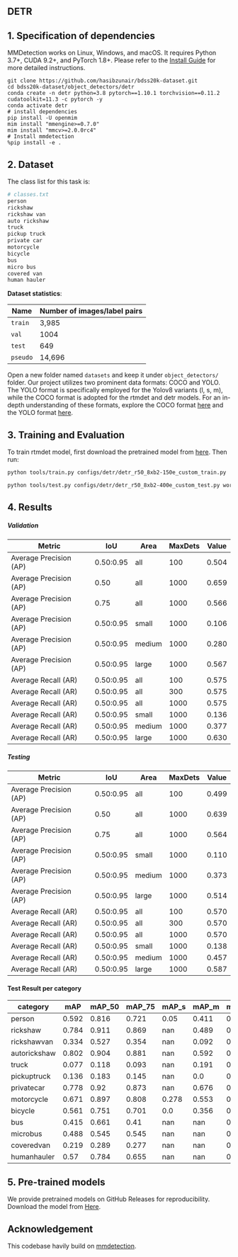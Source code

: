 ## DETR

## 1. Specification of dependencies
MMDetection works on Linux, Windows, and macOS. It requires Python 3.7+, CUDA 9.2+, and PyTorch 1.8+. Please refer to the [Install Guide](https://mmdetection.readthedocs.io/en/latest/get_started.html) for more detailed instructions.

```shell
git clone https://github.com/hasibzunair/bdss20k-dataset.git
cd bdss20k-dataset/object_detectors/detr
conda create -n detr python=3.8 pytorch==1.10.1 torchvision==0.11.2 cudatoolkit=11.3 -c pytorch -y
conda activate detr
# install dependencies
pip install -U openmim
mim install "mmengine>=0.7.0"
mim install "mmcv>=2.0.0rc4"
# Install mmdetection
%pip install -e .
```

## 2. Dataset
The class list for this task is:

```bash
# classes.txt
person
rickshaw
rickshaw van
auto rickshaw
truck
pickup truck
private car
motorcycle
bicycle
bus
micro bus
covered van
human hauler
```

**Dataset statistics**:

| Name     | Number of images/label pairs |
| -------- | ---------------------------- |
| `train`  | 3,985                        |
| `val`    | 1004                         |
| `test`   | 649                          |
| `pseudo` | 14,696                       |

Open a new folder named `datasets` and keep it under `object_detectors/` folder. Our project utilizes two prominent data formats: COCO and YOLO. The YOLO format is specifically employed for the Yolov8 variants (l, s, m), while the COCO format is adopted for the rtmdet and detr models. For an in-depth understanding of these formats, explore the COCO format [here](https://roboflow.com/formats/coco-json) and the YOLO format [here](https://roboflow.com/formats/yolov8-pytorch-txt). 


## 3. Training and Evaluation
To train rtmdet model, first download the pretrained model from [here](https://download.openmmlab.com/mmyolo/v0/rtmdet/rtmdet_tiny_syncbn_fast_8xb32-300e_coco/rtmdet_tiny_syncbn_fast_8xb32-300e_coco_20230102_140117-dbb1dc83.pth). Then run:

```bash
python tools/train.py configs/detr/detr_r50_8xb2-150e_custom_train.py
```

```bash
python tools/test.py configs/detr/detr_r50_8xb2-400e_custom_test.py work_dirs/detr_r50_8xb2-400e_custom_train/epoch_400.pth --show-dir show_results --cfg-options test_evaluator.classwise=True`
```

## 4. Results


##### Validation

| Metric                    | IoU         | Area    | MaxDets | Value |
|---------------------------|-------------|---------|---------|-------|
| Average Precision (AP)    | 0.50:0.95   | all     | 100     | 0.504 |
| Average Precision (AP)    | 0.50        | all     | 1000    | 0.659 |
| Average Precision (AP)    | 0.75        | all     | 1000    | 0.566 |
| Average Precision (AP)    | 0.50:0.95   | small   | 1000    | 0.106 |
| Average Precision (AP)    | 0.50:0.95   | medium  | 1000    | 0.280 |
| Average Precision (AP)    | 0.50:0.95   | large   | 1000    | 0.567 |
| Average Recall (AR)       | 0.50:0.95   | all     | 100     | 0.575 |
| Average Recall (AR)       | 0.50:0.95   | all     | 300     | 0.575 |
| Average Recall (AR)       | 0.50:0.95   | all     | 1000    | 0.575 |
| Average Recall (AR)       | 0.50:0.95   | small   | 1000    | 0.136 |
| Average Recall (AR)       | 0.50:0.95   | medium  | 1000    | 0.377 |
| Average Recall (AR)       | 0.50:0.95   | large   | 1000    | 0.630 |


##### Testing
| Metric                    | IoU         | Area    | MaxDets | Value |
|---------------------------|-------------|---------|---------|-------|
| Average Precision (AP)    | 0.50:0.95   | all     | 100     | 0.499 |
| Average Precision (AP)    | 0.50        | all     | 1000    | 0.639 |
| Average Precision (AP)    | 0.75        | all     | 1000    | 0.564 |
| Average Precision (AP)    | 0.50:0.95   | small   | 1000    | 0.110 |
| Average Precision (AP)    | 0.50:0.95   | medium  | 1000    | 0.373 |
| Average Precision (AP)    | 0.50:0.95   | large   | 1000    | 0.514 |
| Average Recall (AR)       | 0.50:0.95   | all     | 100     | 0.570 |
| Average Recall (AR)       | 0.50:0.95   | all     | 300     | 0.570 |
| Average Recall (AR)       | 0.50:0.95   | all     | 1000    | 0.570 |
| Average Recall (AR)       | 0.50:0.95   | small   | 1000    | 0.138 |
| Average Recall (AR)       | 0.50:0.95   | medium  | 1000    | 0.457 |
| Average Recall (AR)       | 0.50:0.95   | large   | 1000    | 0.587 |

#### Test Result per category
| category     | mAP   | mAP_50 | mAP_75 | mAP_s | mAP_m | mAP_l |
|--------------|-------|--------|--------|-------|-------|-------|
| person       | 0.592 | 0.816  | 0.721  | 0.05  | 0.411 | 0.671 |
| rickshaw     | 0.784 | 0.911  | 0.869  | nan   | 0.489 | 0.816 |
| rickshawvan  | 0.334 | 0.527  | 0.354  | nan   | 0.092 | 0.374 |
| autorickshaw | 0.802 | 0.904  | 0.881  | nan   | 0.592 | 0.828 |
| truck        | 0.077 | 0.118  | 0.093  | nan   | 0.191 | 0.043 |
| pickuptruck  | 0.136 | 0.183  | 0.145  | nan   | 0.0   | 0.139 |
| privatecar   | 0.778 | 0.92   | 0.873  | nan   | 0.676 | 0.799 |
| motorcycle   | 0.671 | 0.897  | 0.808  | 0.278 | 0.553 | 0.713 |
| bicycle      | 0.561 | 0.751  | 0.701  | 0.0   | 0.356 | 0.593 |
| bus          | 0.415 | 0.661  | 0.41   | nan   | nan   | 0.417 |
| microbus     | 0.488 | 0.545  | 0.545  | nan   | nan   | 0.489 |
| coveredvan   | 0.219 | 0.289  | 0.277  | nan   | nan   | 0.226 |
| humanhauler  | 0.57  | 0.784  | 0.655  | nan   | nan   | 0.57  |

## 5. Pre-trained models
We provide pretrained models on GitHub Releases for reproducibility. Download the model from [Here](https://github.com/hasibzunair/bdss20k-dataset/releases/download/0.0.5/epoch_400.pth).

## Acknowledgement
This codebase havily build on [mmdetection](https://github.com/open-mmlab/mmdetection/tree/main).
